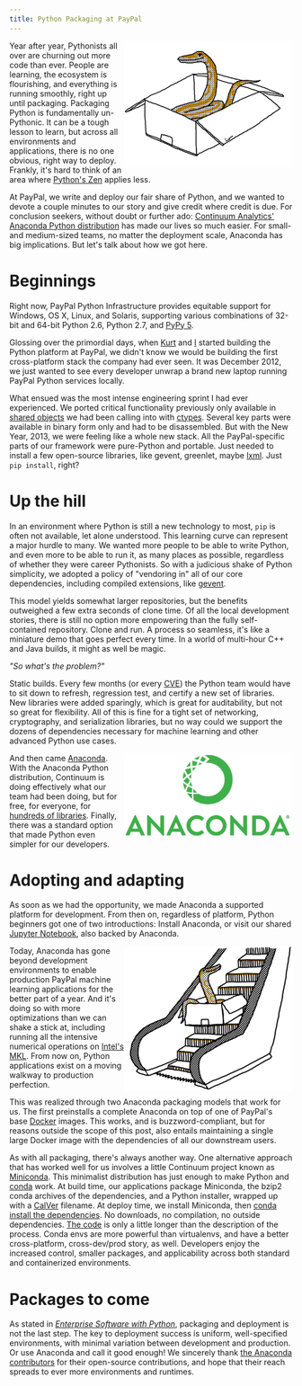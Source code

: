 ```yaml
---
title: Python Packaging at PayPal
---
```


<!-- An Enterprise Python Packaging Story. Or, how I can finally stop
caring and love Anaconda. -->

<img src="/uploads/illo/snake_box_sm.png" align="right" width=300/>

Year after year, Pythonists all over are churning out more code than
ever. People are learning, the ecosystem is flourishing, and
everything is running smoothly, right up until packaging. Packaging
Python is fundamentally un-Pythonic. It can be a tough lesson to
learn, but across all environments and applications, there is no one
obvious, right way to deploy. Frankly, it's hard to think of an area
where [Python's Zen][zop] applies less.

[toowtdi]: https://wiki.python.org/moin/TOOWTDI
[zop]: https://www.python.org/dev/peps/pep-0020/

At PayPal, we write and deploy our fair share of Python, and we wanted
to devote a couple minutes to our story and give credit where credit
is due. For conclusion seekers, without doubt or further ado:
[Continuum Analytics' Anaconda Python distribution][anaconda] has made
our lives so much easier. For small- and medium-sized teams, no matter
the deployment scale, Anaconda has big implications. But let's talk
about how we got here.

[anaconda]: https://www.continuum.io/downloads

# Beginnings

Right now, PayPal Python Infrastructure provides equitable support for
Windows, OS X, Linux, and Solaris, supporting various combinations of
32-bit and 64-bit Python 2.6, Python 2.7, and [PyPy 5][pypy].

[pypy]: http://pypy.org/

Glossing over the primordial days, when [Kurt][kurt] and [I][mahmoud]
started building the Python platform at PayPal, we didn't know we
would be building the first cross-platform stack the company had ever
seen. It was December 2012, we just wanted to see every developer
unwrap a brand new laptop running PayPal Python services locally.

[kurt]: https://github.com/kurtbrose
[mahmoud]: https://github.com/mahmoud

What ensued was the most intense engineering sprint I had ever
experienced. We ported critical functionality previously only
available in [shared objects][sos] we had been calling into with
[ctypes][ctypes]. Several key parts were available in binary form only
and had to be disassembled. But with the New Year, 2013, we were
feeling like a whole new stack. All the PayPal-specific parts of our
framework were pure-Python and portable. Just needed to install a few
open-source libraries, like gevent, greenlet, maybe [lxml][lxml]. Just
`pip install`, right?

[sos]: https://en.wikipedia.org/wiki/Library_(computing)#Shared_libraries
[ctypes]: https://docs.python.org/2/library/ctypes.html
[lxml]: http://lxml.de/

# Up the hill

In an environment where Python is still a new technology to most,
`pip` is often not available, let alone understood. This learning
curve can represent a major hurdle to many. We wanted more people to
be able to write Python, and even more to be able to run it, as many
places as possible, regardless of whether they were career
Pythonists. So with a judicious shake of Python simplicity, we adopted
a policy of "vendoring in" all of our core dependencies, including
compiled extensions, like [gevent][gevent].

[gevent]: http://www.gevent.org/

This model yields <span title="nothing compared to Java">somewhat
larger repositories</a>, but the benefits outweighed a few extra seconds
of clone time. Of all the local development stories, there is still no
option more empowering than the fully self-contained repository. Clone
and run. A process so seamless, it's like a miniature demo that goes
perfect every time. In a world of multi-hour C++ and Java builds, it
might as well be magic.

*"So what's the problem?"*

Static builds. Every few months (or every [CVE][cve]) the Python team
would have to sit down to refresh, regression test, and certify a new
set of libraries. New libraries were added sparingly, which is great
for auditability, but not so great for flexibility. All of this is
fine for a tight set of networking, cryptography, and serialization
libraries, but no way could we support the dozens of dependencies
necessary for machine learning and other advanced Python use cases.

[cve]: https://en.wikipedia.org/wiki/Common_Vulnerabilities_and_Exposures

<img src="/uploads/anaconda_logo.png" align="right" width=300/>

And then came [Anaconda][anaconda_over]. With the Anaconda Python
distribution, Continuum is doing effectively what our team had been
doing, but for free, for everyone, for
[hundreds of libraries][anaconda_lib]. Finally, there was a standard
option that made Python even simpler for our developers.

[anaconda_over]: https://www.continuum.io/anaconda-overview
[anaconda_lib]: https://docs.continuum.io/anaconda/pkg-docs

# Adopting and adapting

As soon as we had the opportunity, we made Anaconda a supported
platform for development. From then on, regardless of platform, Python
beginners got one of two introductions: Install Anaconda, or visit our
shared [Jupyter Notebook][jupyter], also backed by Anaconda.

[jupyter]: http://jupyter.org/

<img src="/uploads/illo/snake_esc_sm.png" title="The good kind of
escalation" align="right" width=300/>

Today, Anaconda has gone beyond development environments to enable
production PayPal machine learning applications for the better part of
a year. And it's doing so with more optimizations than we can shake a
stick at, including running all the intensive numerical operations on
[Intel's MKL][imkl]. From now on, Python applications exist on a
moving walkway to production perfection.

[imkl]: https://software.intel.com/en-us/intel-mkl

This was realized through two Anaconda packaging models that work for
us. The first preinstalls a complete Anaconda on top of one of
PayPal's base [Docker][docker] images. This works, and is
buzzword-compliant, but for reasons outside the scope of this post,
also entails maintaining a single large Docker image with the
dependencies of all our downstream users.

[docker]: https://docs.docker.com/engine/security/security/

As with all packaging, there's always another way. One alternative
approach that has worked well for us involves a little Continuum
project known as [Miniconda][minic]. This minimalist distribution has
just enough to make Python and [conda][conda] work. At build time, our
applications package Miniconda, the bzip2 conda archives of the
dependencies, and a Python installer, wrapped up with a
[CalVer][calver] filename. At deploy time, we install Miniconda, then
[conda install the dependencies][conda_nonet]. No downloads, no
compilation, no outside dependencies. [The code][minic_code] is only a
little longer than the description of the process. Conda envs are more
powerful than virtualenvs, and have a better cross-platform,
cross-dev/prod story, as well. Developers enjoy the increased control,
smaller packages, and applicability across both standard and
containerized environments.

[conda]: https://docs.docker.com/engine/security/security/
[minic]: http://conda.pydata.org/miniconda.html
[calver]: http://calver.org/
[conda_nonet]: https://docs.continuum.io/anaconda/faq#how-do-i-install-packages-on-a-non-networked-machine
[minic_code]: https://github.com/paypal/support/blob/master/examples/miniconda/activate

# Packages to come

As stated in [*Enterprise Software with Python*][esp], packaging and
deployment is not the last step. The key to deployment success is
uniform, well-specified environments, with minimal variation between
development and production. Or use Anaconda and call it good enough!
We sincerely thank [the Anaconda contributors][anaconda_gh] for their open-source
contributions, and hope that their reach spreads to ever more
environments and runtimes.

[esp]: http://sedimental.org/esp.html
[anaconda_gh]: https://github.com/ContinuumIO
